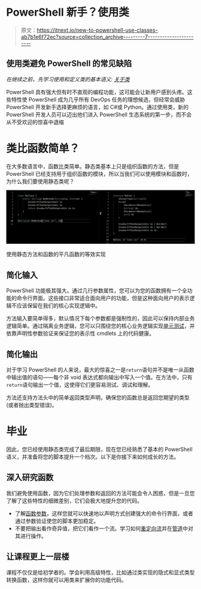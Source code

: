# PowerShell 新手？使用类

> 原文：<https://itnext.io/new-to-powershell-use-classes-ab7b1e6f72ec?source=collection_archive---------7----------------------->

## 使用类避免 PowerShell 的常见缺陷

*在继续之前，先学习使用和定义类的基本语义:* [*关于类*](https://docs.microsoft.com/en-us/powershell/module/microsoft.powershell.core/about/about_classes)

PowerShell 具有强大但有时不直观的编程功能，这可能会让新用户感到头疼。这些特性使 PowerShell 成为几乎所有 DevOps 任务的理想候选，但经常会威胁 PowerShell 开发新手选择更麻烦的语言，如 C#或 Python。通过使用类，新的 PowerShell 开发人员可以迈出他们进入 PowerShell 生态系统的第一步，而不会从不受欢迎的惊喜中退缩

# 类比函数简单？

在大多数语言中，函数比类简单。静态类基本上只是组织函数的方法，但是 PowerShell 已经支持用于组织函数的模块，所以当我们可以使用模块和函数时，为什么我们要使用静态类呢？

![](img/1174a062d847e9a645c973e442745ea6.png)

使用静态方法和函数的平凡函数的等效实现

## 简化输入

PowerShell 功能极其强大。通过几行参数属性，您可以为您的函数拥有一个全功能的命令行界面。这些接口非常适合面向用户的功能，但是这种面向用户的表示逻辑不应该保留在我们的核心实现逻辑中。

方法输入要简单得多，默认情况下每个参数都是强制性的，因此可以保持内部业务逻辑简单。通过隔离业务逻辑，您可以只围绕您的核心业务逻辑实现[单元测试](https://github.com/pester/Pester)，并依靠声明性参数验证来保证您的表示性 cmdlets 上的代码健康。

## 简化输出

对于学习 PowerShell 的人来说，最大的惊喜之一是`return`语句并不是唯一从函数中输出值的语句——每个非 void 表达式都向输出中写入一个值。在方法中，只有`return`语句输出一个值，这使得它们更容易测试、调试和理解。

方法还支持方法头中的简单返回类型声明，确保您的函数总是返回您期望的类型(或者抛出类型错误)。

# 毕业

因此，您已经使用静态类完成了最后期限，现在您已经熟悉了基本的 PowerShell 语义，并准备将您的脚本提升一个档次。以下是你接下来如何成长的方法。

## 深入研究函数

我们避免使用函数，因为它们处理参数和返回的方法可能会令人困惑，但是一旦您了解了这些特性的细微差别，它们会极大地提升您的代码。

*   了解[函数参数](https://docs.microsoft.com/en-us/powershell/module/microsoft.powershell.core/about/about_parameters)，这样您就可以快速地以声明方式创建强大的命令行界面，或者通过参数验证使您的脚本更加稳定。
*   不要把输出看作奇异值，把它们看作一个流。学习如何[重定向流](https://docs.microsoft.com/en-us/powershell/module/microsoft.powershell.core/about/about_redirection)并在[管道](https://docs.microsoft.com/en-us/powershell/module/microsoft.powershell.core/about/about_pipelines)中对其进行操作。

## 让课程更上一层楼

课程不仅仅是给初学者的。学会利用高级特性，比如通过类实现的隐式和显式类型转换函数，这样你就可以用类来扩展你的功能代码。